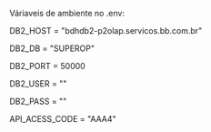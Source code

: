 Váriaveis de ambiente no .env:

DB2_HOST = "bdhdb2-p2olap.servicos.bb.com.br"

DB2_DB = "SUPEROP"

DB2_PORT = 50000

DB2_USER = ""

DB2_PASS = ""

API_ACESS_CODE = "AAA4"
